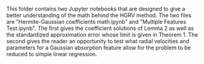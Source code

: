 This folder contains two Jupyter notebooks that are designed to give a better understanding of the math behind the HGRV method. The two files are "Hermite-Gaussian coefficients math.ipynb" and "Multiple Features Test.ipynb". The first gives the coefficient solutions of Lemma 2 as well as the standardized approximation error whose limit is given in Theorem 1. The second gives the reader an opportunity to test what radial velocities and parameters for a Gaussian absorption feature allow for the problem to be reduced to simple linear regression.

